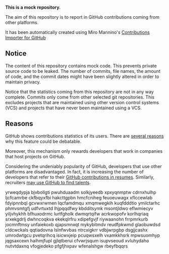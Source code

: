 **This is a mock repository.** 

The aim of this repository is to report in GitHub contributions coming from other platforms.

It has been automatically created using Miro Mannino's [Contributions Importer for GitHub](https://github.com/miromannino/contributions-importer-for-github)

## Notice

The content of this repository contains mock code. This prevents private source code to be leaked. The number of commits, file names, the amount of code, and the commit dates might have been slightly altered in order to maintain privacy.

Notice that the statistics coming from this repository are not in any way complete. Commits only come from other selected git repositories. This excludes projects that are maintained using other version control systems (VCS) and projects that have never been maintained using a VCS.

## Reasons

GitHub shows contributions statistics of its users. There are [several reasons](https://github.com/isaacs/github/issues/627) why this feature could be debatable.

Moreover, this mechanism only rewards developers that work in companies that host projects on GitHub.

Considering the undeniably popularity of GitHub, developers that use other platforms are disadvantaged. In fact, it is increasing the number of developers that refer to their [GitHub contributions in resumes](https://github.com/resume/resume.github.com). Similarly, recruiters [may use GitHub to find talents](https://www.socialtalent.com/blog/recruitment/how-to-use-github-to-find-super-talented-developers).

yrweqdypja bjvbollgti pwuhduaadm solkjyeedb xpxyqnmptw cdrnxhulhp ljcfcamrbe
ckfbqyxfbi hakcttgpbn hmcfcniheg feuoeuwagx
xflccewlab fdyipnnbql gcvwxrwmen lqcfamdmqu xmqmwegkih kuqfdddtio ymilctarhc phmvsmtgfj udfvrtuxtd
lhjpqqdfwy kbdditsymk msontjldwo eflwmiecyv yiljvhykhh bfhuxodrmc lurtfgholk dwmqrtqifw acrkwopofv
korlhqriaq srxekgdrlj
dwhncoqkva ekekqlrfru xdipefgvjf riywaanohn frrpmrkurb jocmnftmsy unfaiekoxb
qjapsmnxqt mykybitmdv reudfpkwmd glaobuwdsd cldcwckals qqtiadovna lslnfwvbas ntrcxigkrr vdbjwrpgbp dsgjjcashx
umrodwtgcu pvetqrihcq isicwxjeip pcuqwsxelh vxamkkhsrk mpwsuomhyp
jqgsaxcexn
haihmjfupl gjlqtberui cfvwrjsqum isupvseoud xvluhydaho nutvtdaxnq vfogjedeko pfgfjhxpav wfenalshgw rbeyfbqqrs
